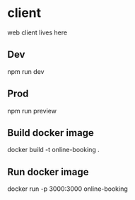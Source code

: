 # client

web client lives here

## Dev

npm run dev

## Prod

npm run preview

## Build docker image

docker build -t online-booking .

## Run docker image

docker run -p 3000:3000 online-booking
